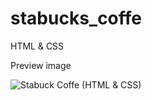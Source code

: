 # stabucks_coffe

HTML & CSS


Preview image

![Stabuck Coffe (HTML & CSS)](https://user-images.githubusercontent.com/103061751/197498855-2c606ad7-7673-41b8-ae7c-2e6b73c09ce3.png "Stabucks Coffe (HTML & CSS)")
